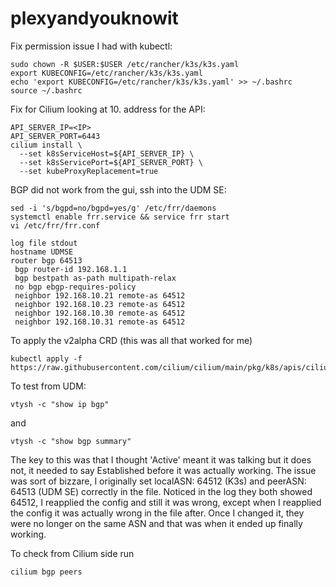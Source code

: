 # plexyandyouknowit

Fix permission issue I had with kubectl:

```
sudo chown -R $USER:$USER /etc/rancher/k3s/k3s.yaml
export KUBECONFIG=/etc/rancher/k3s/k3s.yaml
echo 'export KUBECONFIG=/etc/rancher/k3s/k3s.yaml' >> ~/.bashrc
source ~/.bashrc
```

Fix for Cilium looking at 10. address for the API:
```
API_SERVER_IP=<IP>
API_SERVER_PORT=6443
cilium install \
  --set k8sServiceHost=${API_SERVER_IP} \
  --set k8sServicePort=${API_SERVER_PORT} \
  --set kubeProxyReplacement=true
```
BGP did not work from the gui, ssh into the UDM SE:

```
sed -i 's/bgpd=no/bgpd=yes/g' /etc/frr/daemons
systemctl enable frr.service && service frr start
vi /etc/frr/frr.conf

log file stdout
hostname UDMSE
router bgp 64513
 bgp router-id 192.168.1.1
 bgp bestpath as-path multipath-relax
 no bgp ebgp-requires-policy
 neighbor 192.168.10.21 remote-as 64512
 neighbor 192.168.10.23 remote-as 64512
 neighbor 192.168.10.30 remote-as 64512
 neighbor 192.168.10.31 remote-as 64512
```
To apply the v2alpha CRD (this was all that worked for me)
```
kubectl apply -f https://raw.githubusercontent.com/cilium/cilium/main/pkg/k8s/apis/cilium.io/client/crds/v2alpha1/ciliumbgppeeringpolicies.yaml
```
To test from UDM:
```
vtysh -c "show ip bgp"
```
and
```
vtysh -c "show bgp summary"
```
The key to this was that I thought 'Active' meant it was talking but it does not, it needed to say Established before it was actually working. The issue was sort of bizzare, I originally set localASN: 64512 (K3s) and peerASN: 64513 (UDM SE) correctly in the file. Noticed in the log they both showed 64512, I reapplied the config and still it was wrong, except when I reapplied the config it was actually wrong in the file after. Once I changed it, they were no longer on the same ASN and that was when it ended up finally working.

To check from Cilium side run
```
cilium bgp peers
```

